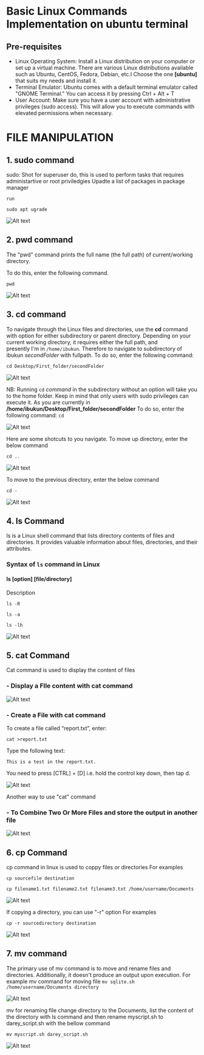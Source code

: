 # Basic Linux Commands Implementation on ubuntu terminal
## Pre-requisites
-    Linux Operating System:
     Install a Linux distribution on your computer or set up a virtual machine. There are various Linux distributions available such as Ubuntu, CentOS, Fedora, Debian, etc.I Choose the one **[ubuntu]** that suits my needs and install it.
-   Terminal Emulator: Ubuntu comes with a default terminal emulator called "GNOME Terminal." You can access it by pressing Ctrl + Alt + T 
-   User Account: Make sure you have a user account with administrative privileges (sudo access). This will allow you to execute
    commands with elevated permissions when necessary.

#   FILE MANIPULATION

## 1. sudo command

sudo: Shot for superuser do, this is used to perform tasks that requires administartive or root priviledgies 
Upadte a list of packages in package manager

`run` 

`sudo apt ugrade`

![Alt text](images/sudo.png)

## 2.  pwd command

The "pwd" command prints the full name (the full path) of current/working directory.

To do this, enter the following command.

`pwd`

![Alt text](images/pwd.png)

## 3. cd command
To navigate through the Linux files and directories, use the **cd** command with option for either subdirectory or parent directory. Depending on your current working directory, it requires either the full path, and  
presently I'm in `/home/ibukun`. Therefore to navigate to subdirectory of ibukun *secondFolder* with fullpath.
To do so, enter the following command:

`cd Desktop/First_folder/secondFolder`

![Alt text](images/cd_2_sub_with_fullpath.png)


NB: Running `cd` *command* in the subdirectory without an option will take you to the home folder. Keep in mind that only users with sudo privileges can execute it.
As you are currently in **/home/ibukun/Desktop/First_folder/secondFolder**
To do so, enter the following command:
`cd`

![Alt text](images/cd_wtout_option.png)

Here are some shotcuts to you navigate.
To move up directory, enter the below command

`cd ..`

![Alt text](images/cd_up_directory.png)

To move to the previous directory, enter the below command

`cd -`

![Alt text](images/cd_2_previous_directory.png)

## 4.  ls Command

ls is a Linux shell command that lists directory contents of files and directories.  It provides valuable information about files, directories, and their attributes.
### Syntax of `ls` command in Linux 

#### ls [option] [file/directory]

Description

`ls -R`   

`ls -a`

`ls -lh`

![Alt text](<images/ls with options.png>)

## 5.  cat Command
Cat command is used to display the content of files

### - Display a FIle content with cat command
![Alt text](images/cat_4_view_file.png)

### - Create a File with cat command
To create a file called “report.txt”, enter:

`cat >report.txt`

Type the following text:

``This is a test in the report.txt.``

You need to press [CTRL] + [D] i.e. hold the control key down, then tap d.

![Alt text](images/cat_create_file_wt_text.png)

Another way to use "cat" command

### - To Combine Two Or More Files and store the output in another file
![Alt text](images/cat_2_combine_files.png)

## 6. cp Command
cp command in linux is used to coppy files or directories
For examples 

`cp sourcefile destination`

`cp filename1.txt filename2.txt filename3.txt /home/username/Documents`

![Alt text](images/cp_2_another_destination.png)

If copying a directory, you can use "-r" option
For examples 

`cp -r sourcedirectory destination`

![Alt text](images/cp_directory_2_another_destination.png)

## 7. mv command
The primary use of mv command is to move and rename files and directories. Additionally, it doesn't produce an output upon execution.
For example
mv command for moving file
`mv sqlite.sh /home/username/Documents directory`

![Alt text](images/mv_move.png)

mv for renaming file
change directory to the Documents, list the content of the directory with ls command and then rename 
myscript.sh to darey_script.sh with the bellow command

`mv myscript.sh darey_script.sh`

![Alt text](images/mv_rename.png)